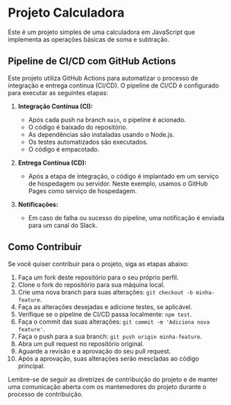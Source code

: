 # Projeto Calculadora

Este é um projeto simples de uma calculadora em JavaScript que implementa as operações básicas de soma e subtração.

## Pipeline de CI/CD com GitHub Actions

Este projeto utiliza GitHub Actions para automatizar o processo de integração e entrega contínua (CI/CD). O pipeline de CI/CD é configurado para executar as seguintes etapas:

1. **Integração Contínua (CI):**
   - Após cada push na branch `main`, o pipeline é acionado.
   - O código é baixado do repositório.
   - As dependências são instaladas usando o Node.js.
   - Os testes automatizados são executados.
   - O código é empacotado.

2. **Entrega Contínua (CD):**
   - Após a etapa de integração, o código é implantado em um serviço de hospedagem ou servidor. Neste exemplo, usamos o GitHub Pages como serviço de hospedagem.

3. **Notificações:**
   - Em caso de falha ou sucesso do pipeline, uma notificação é enviada para um canal do Slack.

## Como Contribuir

Se você quiser contribuir para o projeto, siga as etapas abaixo:

1. Faça um fork deste repositório para o seu próprio perfil.
2. Clone o fork do repositório para sua máquina local.
3. Crie uma nova branch para suas alterações: `git checkout -b minha-feature`.
4. Faça as alterações desejadas e adicione testes, se aplicável.
5. Verifique se o pipeline de CI/CD passa localmente: `npm test`.
6. Faça o commit das suas alterações: `git commit -m 'Adiciona nova feature'`.
7. Faça o push para a sua branch: `git push origin minha-feature`.
8. Abra um pull request no repositório original.
9. Aguarde a revisão e a aprovação do seu pull request.
10. Após a aprovação, suas alterações serão mescladas ao código principal.

Lembre-se de seguir as diretrizes de contribuição do projeto e de manter uma comunicação aberta com os mantenedores do projeto durante o processo de contribuição.
